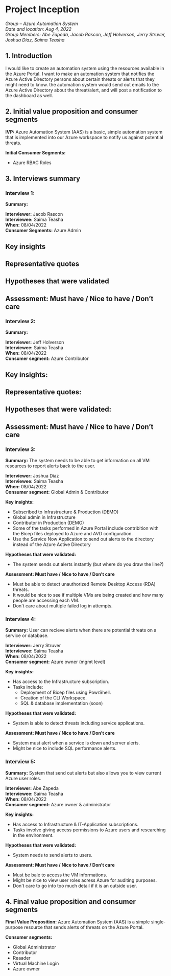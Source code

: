 # Project Inception

_Group – Azure Automation System\
Date and location: Aug 4, 2022\
Group Members: Abe Zapeda, Jacob Rascon, Jeff Holverson, Jerry Struver, Joshua Diaz, Saima Teasha_

## 1. Introduction

I would like to create an automation system using the resources available in the Azure Portal. I want to make an automation system that notifies the Azure Active Directory persons about certain threats or alerts that they might need to know. the automation system would send out emails to the Azure Active Directory about the threat/alert, and will post a notification to the dashboard as well.

## 2. Initial value proposition and consumer segments

**IVP:** Azure Automation System (AAS) is a basic, simple automation system that is implemented into our Azure workspace to notify us against potential threats. 

**Initial Consumer Segments:**

- Azure RBAC Roles

## 3. Interviews summary

### Interview 1:

**Summary:** 

**Interviewer:** Jacob Rascon\
**Interviewee:** Saima Teasha\
**When:** 08/04/2022 \
**Consumer Segments:** Azure Admin

**Key insights**
  - 

 **Representative quotes**
  -

 **Hypotheses that were validated**
  - 

 **Assessment: Must have / Nice to have / Don’t care**
  - 

### Interview 2:

**Summary:** 

**Interviewer:** Jeff Holverson\
**Interviewee:** Saima Teasha\
**When:**  08/04/2022\
**Consumer segment:** Azure Contributor

**Key insights:**
  - 

**Representative quotes:**
  - 

**Hypotheses that were validated:**
  - 

**Assessment: Must have / Nice to have / Don’t care**
  - 

### Interview 3:

**Summary:** The system needs to be able to get information on all VM resources to report alerts back to the user. 

**Interviewer:** Joshua Diaz\
**Interviewee:** Saima Teasha\
**When:**  08/04/2022\
**Consumer segment:** Global Admin & Contributor

**Key insights:**
  - Subscribed to Infrastructure & Production (DEMO)
  - Global admin in Infrastructure
  - Contributor in Production (DEMO)
  - Some of the tasks performed in Azure Portal include contribition with the Bicep files deployed to Azure and AVD configuration.
  - Use the Service Now Application to send out alerts to the directory instead of the Azure Active Directory

**Hypotheses that were validated:**
  - The system sends out alerts instantly (but where do you draw the line?)

**Assessment: Must have / Nice to have / Don’t care**
  - Must be able to detect unauthorized Remote Desktop Access (RDA) threats. 
  - It would be nice to see if multiple VMs are being created and how many people are accessing each VM.
  - Don't care about multiple failed log in attempts.

### Interview 4: 
**Summary:** User can recieve alerts when there are potential threats on a service or database. 

**Interviewer:** Jerry Struver\
**Interviewee:** Saima Teasha\
**When:**  08/04/2022\
**Consumer segment:** Azure owner (mgmt level)

**Key insights:**
  - Has access to the Infrastructure subscription.
  - Tasks include:
    - Deployment of Bicep files using PowrShell.
    - Creation of the CLI Workspace.
    - SQL & database implementation (soon)

**Hypotheses that were validated:**
  - System is able to detect threats including service applications. 

**Assessment: Must have / Nice to have / Don’t care**
  - System must alert when a service is down and server alerts.
  - Might be nice to include SQL performance alerts.

### Interview 5: 
**Summary:** System that send out alerts but also allows you to view current Azure user roles. 

**Interviewer:** Abe Zapeda\
**Interviewee:** Saima Teasha\
**When:**  08/04/2022\
**Consumer segment:** Azure owner & administrator

**Key insights:**
  - Has access to Infrastructure & IT-Application subscriptions.
  - Tasks involve giving access permissions to Azure users and researching in the environment.

**Hypotheses that were validated:**
  - System needs to send alerts to users.

**Assessment: Must have / Nice to have / Don’t care**
  - Must be bale to access the VM informations. 
  - Might be nice to view user roles acress Azure for auditing purposes.
  - Don't care to go into too much detail if it is an outside user.

## 4. Final value proposition and consumer segments

**Final Value Proposition:**
Azure Automation System (AAS) is a simple single-purpose resource that sends alerts of threats on the Azure Portal. 

**Consumer segments:**
- Global Administrator
- Contributor
- Reaader
- Virtual Machine Login
- Azure owner
